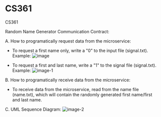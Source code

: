 # CS361
CS361

Random Name Generator Communication Contract:

A. How to programatically request data from the microservice:
- To request a first name only, write a "0" to the input file (signal.txt). Example:
![image](https://github.com/frieschj/CS361/assets/122316555/6adde536-a99c-4114-b952-e177b19ed726)


- To request a first and last name, write a "1" to the signal file (signal.txt). Example:
![image-1](https://github.com/frieschj/CS361/assets/122316555/cecdb0a2-aa09-44a4-b132-18b35fc32af8)


B. How to programatically receive data from the microservice: 
- To receive data from the microservice, read from the name file (name.txt), which will contain the randomly generated first name/first and last name.

C. UML Sequence Diagram:
![image-2](https://github.com/frieschj/CS361/assets/122316555/675fd294-5d4f-4e63-b717-16fd4f3236f0)
